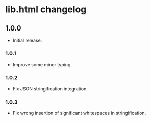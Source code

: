 # lib.html changelog

## 1.0.0

- Initial release.

### 1.0.1

- Improve some minor typing.

### 1.0.2

- Fix JSON stringification integration.

### 1.0.3

- Fix wrong insertion of significant whitespaces in stringification.
